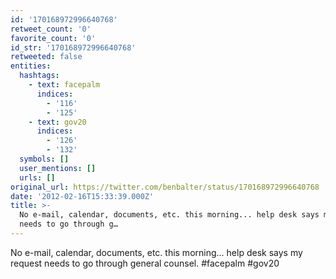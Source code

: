 ```yaml
---
id: '170168972996640768'
retweet_count: '0'
favorite_count: '0'
id_str: '170168972996640768'
retweeted: false
entities:
  hashtags:
    - text: facepalm
      indices:
        - '116'
        - '125'
    - text: gov20
      indices:
        - '126'
        - '132'
  symbols: []
  user_mentions: []
  urls: []
original_url: https://twitter.com/benbalter/status/170168972996640768
date: '2012-02-16T15:33:39.000Z'
title: >-
  No e-mail, calendar, documents, etc. this morning... help desk says my request
  needs to go through g…
---
```


No e-mail, calendar, documents, etc. this morning... help desk says my request needs to go through general counsel. #facepalm #gov20